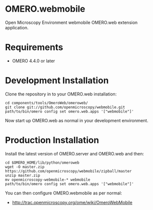 OMERO.webmobile
===============
Open Microscopy Environment webmobile OMERO.web extension application.

Requirements
============

* OMERO 4.4.0 or later

Development Installation
========================

Clone the repository in to your OMERO.web installation:

    cd components/tools/OmeroWeb/omeroweb/
    git clone git://github.com/openmicroscopy/webmobile.git
    path/to/bin/omero config set omero.web.apps '["webmobile"]'

Now start up OMERO.web as normal in your development environment.

Production Installation
=======================

Install the latest version of OMERO.server and OMERO.web and then:

    cd $OMERO_HOME/lib/python/omeroweb
    wget -O master.zip https://github.com/openmicroscopy/webmobile/zipball/master
    unzip master.zip
    mv openmicroscopy-webmobile-* webmobile
    path/to/bin/omero config set omero.web.apps '["webmobile"]'

You can then configure OMERO.webmobile as per normal:

* http://trac.openmicroscopy.org/ome/wiki/OmeroWebMobile


